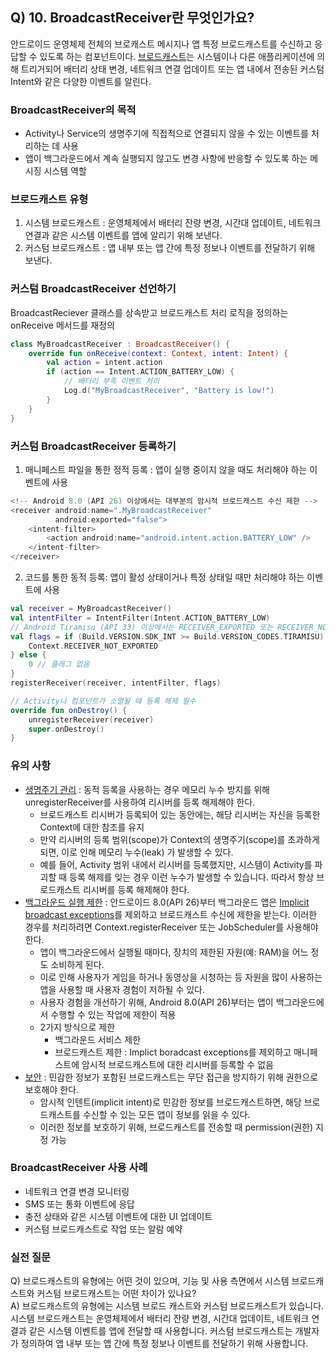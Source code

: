 ## Q) 10. BroadcastReceiver란 무엇인가요?
안드로이드 운영체제 전체의 브로캐스트 메시지나 앱 특정 브로드캐스트를 수신하고 응답할 수 있도록 하는 컴포넌트이다. [브로드캐스트](https://developer.android.com/develop/background-work/background-tasks/broadcasts)는 시스템이나 다른 애플리케이션에 의해 트리거되어 배터리 상태 변경, 네트워크 연결 업데이트 또는 앱 내에서 전송된 커스텀 Intent와 같은 다양한 이벤트를 알린다.

### BroadcastReceiver의 목적
- Activity나 Service의 생명주기에 직접적으로 연결되지 않을 수 있는 이벤트를 처리하는 데 사용
- 앱이 백그라운드에서 계속 실행되지 않고도 변경 사항에 반응할 수 있도록 하는 메시징 시스템 역할

### 브로드캐스트 유형
1. 시스템 브로드캐스트 : 운영체제에서 배터리 잔량 변경, 시간대 업데이트, 네트워크 연결과 같은 시스템 이벤트를 앱에 알리기 위해 보낸다.
2. 커스텀 브로드캐스트 : 앱 내부 또는 앱 간에 특정 정보나 이벤트를 전달하기 위해 보낸다.

### 커스텀 BroadcastReceiver 선언하기
BroadcastReciever 클래스를 상속받고 브로드캐스트 처리 로직을 정의하는 onReceive 메서드를 재정의
```kotlin
class MyBroadcastReceiver : BroadcastReceiver() {
    override fun onReceive(context: Context, intent: Intent) {
        val action = intent.action
        if (action == Intent.ACTION_BATTERY_LOW) {
            // 배터리 부족 이벤트 처리
            Log.d("MyBroadcastReceiver", "Battery is low!")
        }
    }
}
```

### 커스텀 BroadcastReceiver 등록하기
1. 매니페스트 파일을 통한 정적 등록 : 앱이 실행 중이지 않을 때도 처리해야 하는 이벤트에 사용
```kotlin
<!-- Android 8.0 (API 26) 이상에서는 대부분의 암시적 브로드캐스트 수신 제한 -->
<receiver android:name=".MyBroadcastReceiver"
          android:exported="false">
    <intent-filter>
        <action android:name="android.intent.action.BATTERY_LOW" />
    </intent-filter>
</receiver>
```

2. 코드를 통한 동적 등록: 앱이 활성 상태이거나 특정 상태일 때만 처리해야 하는 이벤트에 사용
```kotlin
val receiver = MyBroadcastReceiver()
val intentFilter = IntentFilter(Intent.ACTION_BATTERY_LOW)
// Android Tiramisu (API 33) 이상에서는 RECEIVER_EXPORTED 또는 RECEIVER_NOT_EXPORTED 플래그 필요
val flags = if (Build.VERSION.SDK_INT >= Build.VERSION_CODES.TIRAMISU) {
    Context.RECEIVER_NOT_EXPORTED
} else {
    0 // 플래그 없음
}
registerReceiver(receiver, intentFilter, flags)

// Activity나 컴포넌트가 소멸될 때 등록 해제 필수
override fun onDestroy() {
    unregisterReceiver(receiver)
    super.onDestroy()
}
```

### 유의 사항
- [생명주기 관리](https://developer.android.com/develop/background-work/background-tasks/broadcasts#unregister-broadcast) : 동적 등록을 사용하는 경우 메모리 누수 방지를 위해 unregisterReceiver를 사용하여 리시버를 등록 해제해야 한다.
   - 브로드캐스트 리시버가 등록되어 있는 동안에는, 해당 리시버는 자신을 등록한 Context에 대한 참조를 유지
   - 만약 리시버의 등록 범위(scope)가 Context의 생명주기(scope)를 초과하게 되면, 이로 인해 메모리 누수(leak) 가 발생할 수 있다.
   - 예를 들어, Activity 범위 내에서 리시버를 등록했지만, 시스템이 Activity를 파괴할 때 등록 해제를 잊는 경우 이런 누수가 발생할 수 있습니다. 따라서 항상 브로드캐스트 리시버를 등록 해제해야 한다.
- [백그라운드 실행 제한](https://developer.android.com/about/versions/oreo/background) : 안드로이드 8.0(API 26)부터 백그라운드 앱은 [Implicit broadcast exceptions](https://developer.android.com/develop/background-work/background-tasks/broadcasts/broadcast-exceptions)를 제외하고 브로드캐스트 수신에 제한을 받는다. 이러한 경우를 처리하려면 Context.registerReceiver 또는 JobScheduler를 사용해야 한다.
   - 앱이 백그라운드에서 실행될 때마다, 장치의 제한된 자원(예: RAM)을 어느 정도 소비하게 된다.
   - 이로 인해 사용자가 게임을 하거나 동영상을 시청하는 등 자원을 많이 사용하는 앱을 사용할 때 사용자 경험이 저하될 수 있다.
   - 사용자 경험을 개선하기 위해, Android 8.0(API 26)부터는 앱이 백그라운드에서 수행할 수 있는 작업에 제한이 적용
   - 2가지 방식으로 제한
     - 백그라운드 서비스 제한
     - 브로드캐스트 제한 : Implict boradcast exceptions를 제외하고 매니페스트에 암시적 브로드캐스트에 대한 리시버를 등록할 수 없음
- [보안](https://developer.android.com/develop/background-work/background-tasks/broadcasts#security-considerations) : 민감한 정보가 포함된 브로드캐스트는 무단 접근을 방지하기 위해 권한으로 보호해야 한다.
   - 암시적 인텐트(implicit intent)로 민감한 정보를 브로드캐스트하면, 해당 브로드캐스트를 수신할 수 있는 모든 앱이 정보를 읽을 수 있다.
   - 이러한 정보를 보호하기 위해, 브로드캐스트를 전송할 때 permission(권한) 지정 가능

### BroadcastReceiver 사용 사례
- 네트워크 연결 변경 모니터링
- SMS 또는 통화 이벤트에 응답
- 충전 상태와 같은 시스템 이벤트에 대한 UI 업데이트
- 커스텀 브로드캐스트로 작업 또는 알람 예약

### 실전 질문
Q) 브로드캐스트의 유형에는 어떤 것이 있으며, 기능 및 사용 측면에서 시스템 브로드캐스트와 커스텀 브로드캐스트는 어떤 차이가 있나요?<br>
A) 브로드캐스트의 유형에는 시스템 브로드 캐스트와 커스텀 브로드캐스트가 있습니다. 시스템 브로드캐스트는 운영체제에서 배터리 잔량 변경, 시간대 업데이트, 네트워크 연결과 같은 시스템 이벤트를 앱에 전달할 때 사용합니다. 커스텀 브로드캐스트는 개발자가 정의하여 앱 내부 또는 앱 간에 특정 정보나 이벤트를 전달하기 위해 사용합니다.
